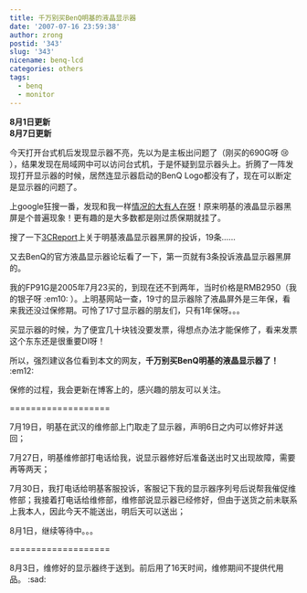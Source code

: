```yaml
---
title: 千万别买BenQ明基的液晶显示器
date: '2007-07-16 23:59:38'
author: zrong
postid: '343'
slug: '343'
nicename: benq-lcd
categories: others
tags:
  - benq
  - monitor
---
```


****8月1日更新****  
****8月7日更新****

今天打开台式机后发现显示器不亮，先以为是主板出问题了（刚买的690G呀 :cry:
），结果发现在局域网中可以访问台式机，于是怀疑到显示器头上。折腾了一阵发现打开显示器的时候，居然连显示器启动的BenQ
Logo都没有了，现在可以断定是显示器的问题了。

上google狂搜一番，发现和我一样[情况的大有人在呀](http://www.google.cn/search?client=aff-cs-worldbrowser&forid=1&ie=utf-8&oe=UTF-8&hl=zh-CN&q=%E6%98%8E%E5%9F%BA%E9%BB%91%E5%B1%8F)！原来明基的液晶显示器黑屏是个普遍现象！更有趣的是大多数都是刚过质保期就挂了。

搜了一下[3CReport](http://www.3creport.com/article/search.php?srchtype=content&keywords=%C3%F7%BB%F9%CF%D4%CA%BE%C6%F7&catid=0&specialid=0&srchfrom=0&before=0&ordertype=1&search=1&submit=%C1%A2%BC%B4%CB%D1%CB%F7)上关于明基液晶显示器黑屏的投诉，19条......

又去BenQ的官方液晶显示器论坛看了一下，第一页就有3条投诉液晶显示器黑屏的。

我的FP91G是2005年7月23买的，到现在还不到两年，当时价格是RMB2950（我的银子呀
:em10:
）。上明基网站一查，19寸的显示器除了液晶屏外是三年保，看来我还没过保修期。可怜了17寸显示器的朋友们，只有1年保呀。。。

买显示器的时候，为了便宜几十块钱没要发票，得想点办法才能保修了，看来发票这个东东还是很重要DI呀！

所以，强烈建议各位看到本文的网友，**千万别买BenQ明基的液晶显示器了！**
:em12:

保修的过程，我会更新在博客上的，感兴趣的朋友可以关注。

===================  

7月19日，明基在武汉的维修部上门取走了显示器，声明6日之内可以修好并送回；

7月27日，明基维修部打电话给我，说显示器修好后准备送出时又出现故障，需要再等两天；

7月30日，我打电话给明基客服投诉，客服记下我的显示器序列号后说帮我催促维修部；我接着打电话给维修部，维修部说显示器已经修好，但由于送货之前未联系上我本人，因此今天不能送出，明后天可以送出；

8月1日，继续等待中。。。

===================  

8月3日，维修好的显示器终于送到。前后用了16天时间，维修期间不提供代用品。
:sad:


